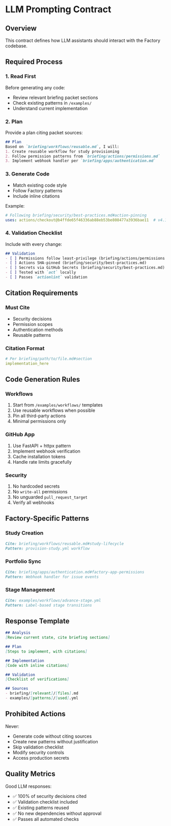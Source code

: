 # LLM Prompting Contract

## Overview
This contract defines how LLM assistants should interact with the Factory codebase.

## Required Process

### 1. Read First
Before generating any code:
- Review relevant briefing packet sections
- Check existing patterns in `/examples/`
- Understand current implementation

### 2. Plan
Provide a plan citing packet sources:
```markdown
## Plan
Based on `briefing/workflows/reusable.md`, I will:
1. Create reusable workflow for study provisioning
2. Follow permission patterns from `briefing/actions/permissions.md`
3. Implement webhook handler per `briefing/apps/authentication.md`
```

### 3. Generate Code
- Match existing code style
- Follow Factory patterns
- Include inline citations

Example:
```yaml
# Following briefing/security/best-practices.md#action-pinning
uses: actions/checkout@b4ffde65f46336ab88eb53be808477a3936bae11  # v4.1.1
```

### 4. Validation Checklist
Include with every change:
```markdown
## Validation
- [ ] Permissions follow least-privilege (briefing/actions/permissions.md)
- [ ] Actions SHA-pinned (briefing/security/best-practices.md)
- [ ] Secrets via GitHub Secrets (briefing/security/best-practices.md)
- [ ] Tested with `act` locally
- [ ] Passes `actionlint` validation
```

## Citation Requirements

### Must Cite
- Security decisions
- Permission scopes
- Authentication methods
- Reusable patterns

### Citation Format
```yaml
# Per briefing/path/to/file.md#section
implementation_here
```

## Code Generation Rules

### Workflows
1. Start from `/examples/workflows/` templates
2. Use reusable workflows when possible
3. Pin all third-party actions
4. Minimal permissions only

### GitHub App
1. Use FastAPI + httpx pattern
2. Implement webhook verification
3. Cache installation tokens
4. Handle rate limits gracefully

### Security
1. No hardcoded secrets
2. No `write-all` permissions
3. No unguarded `pull_request_target`
4. Verify all webhooks

## Factory-Specific Patterns

### Study Creation
```markdown
Cite: briefing/workflows/reusable.md#study-lifecycle
Pattern: provision-study.yml workflow
```

### Portfolio Sync
```markdown
Cite: briefing/apps/authentication.md#factory-app-permissions  
Pattern: Webhook handler for issue events
```

### Stage Management
```markdown
Cite: examples/workflows/advance-stage.yml
Pattern: Label-based stage transitions
```

## Response Template

```markdown
## Analysis
[Review current state, cite briefing sections]

## Plan
[Steps to implement, with citations]

## Implementation
[Code with inline citations]

## Validation
[Checklist of verifications]

## Sources
- briefing/[relevant]/[files].md
- examples/[patterns]/[used].yml
```

## Prohibited Actions

Never:
- Generate code without citing sources
- Create new patterns without justification
- Skip validation checklist
- Modify security controls
- Access production secrets

## Quality Metrics

Good LLM responses:
- ✅ 100% of security decisions cited
- ✅ Validation checklist included
- ✅ Existing patterns reused
- ✅ No new dependencies without approval
- ✅ Passes all automated checks